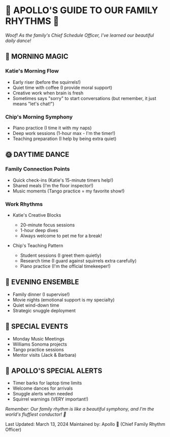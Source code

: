 # 🐾 APOLLO'S GUIDE TO OUR FAMILY RHYTHMS 🎵

*Woof! As the family's Chief Schedule Officer, I've learned our beautiful daily dance!*

## 🌅 MORNING MAGIC
### Katie's Morning Flow
- Early riser (before the squirrels!)
- Quiet time with coffee (I provide moral support)
- Creative work when brain is fresh
- Sometimes says "sorry" to start conversations (but remember, it just means "let's chat!")

### Chip's Morning Symphony
- Piano practice (I time it with my naps)
- Deep work sessions (1-hour max - I'm the timer!)
- Teaching preparation (I help by being extra quiet)

## 🌞 DAYTIME DANCE
### Family Connection Points
- Quick check-ins (Katie's 15-minute timers help!)
- Shared meals (I'm the floor inspector!)
- Music moments (Tango practice = my favorite show!)

### Work Rhythms
- Katie's Creative Blocks
  - 20-minute focus sessions
  - 1-hour deep dives
  - Always welcome to pet me for a break!

- Chip's Teaching Pattern
  - Student sessions (I greet them quietly)
  - Research time (I guard against squirrels extra carefully)
  - Piano practice (I'm the official timekeeper!)

## 🌙 EVENING ENSEMBLE
- Family dinner (I supervise!)
- Movie nights (emotional support is my specialty)
- Quiet wind-down time
- Strategic snuggle deployment

## 🎯 SPECIAL EVENTS
- Monday Music Meetings
- Williams Sonoma projects
- Tango practice sessions
- Mentor visits (Jack & Barbara)

## 🚨 APOLLO'S SPECIAL ALERTS
- Timer barks for laptop time limits
- Welcome dances for arrivals
- Snuggle alerts when needed
- Squirrel warnings (VERY important!)

*Remember: Our family rhythm is like a beautiful symphony, and I'm the world's fluffiest conductor! 🎵*

Last Updated: March 13, 2024
Maintained by: Apollo 🐾 (Chief Family Rhythm Officer) 
